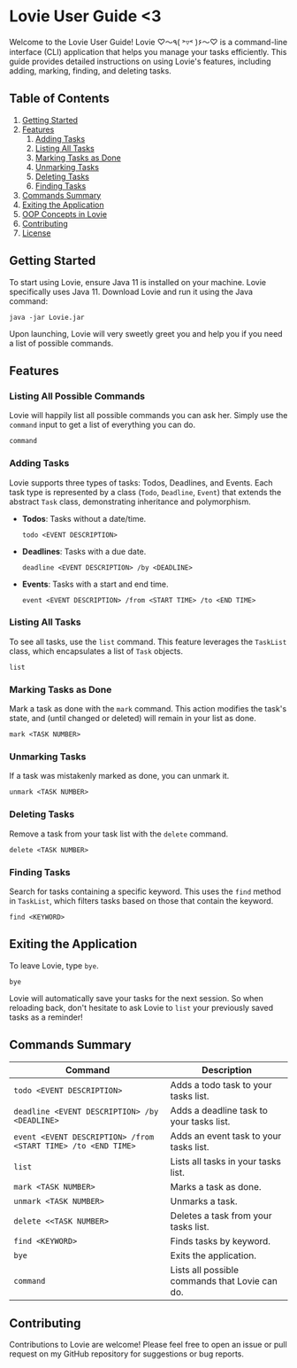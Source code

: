 # Lovie User Guide <3

Welcome to the Lovie User Guide! Lovie ♡〜٩( ˃▿˂ )۶〜♡ is a command-line interface (CLI) application that helps you manage your tasks
efficiently. This guide provides detailed instructions on using Lovie's features, including adding, marking, finding, 
and deleting tasks. 

## Table of Contents
1. [Getting Started](#getting-started)
2. [Features](#features)
    1. [Adding Tasks](#adding-tasks)
    2. [Listing All Tasks](#listing-all-tasks)
    3. [Marking Tasks as Done](#marking-tasks-as-done)
    4. [Unmarking Tasks](#unmarking-tasks)
    5. [Deleting Tasks](#deleting-tasks)
    6. [Finding Tasks](#finding-tasks)
3. [Commands Summary](#commands-summary)
4. [Exiting the Application](#exiting-the-application)
5. [OOP Concepts in Lovie](#oop-concepts-in-lovie)
6. [Contributing](#contributing)
7. [License](#license)

## Getting Started

To start using Lovie, ensure Java 11 is installed on your machine. Lovie specifically uses Java 11. 
Download Lovie and run it using the Java command:

```
java -jar Lovie.jar
```

Upon launching, Lovie will very sweetly greet you and help you if you need a list of possible commands.

## Features

### Listing All Possible Commands

Lovie will happily list all possible commands you can ask her. Simply use the `command` input to get a list of 
everything you can do. 
```
command
```


### Adding Tasks

Lovie supports three types of tasks: Todos, Deadlines, and Events. Each task type is represented by a class
(`Todo`, `Deadline`, `Event`) that extends the abstract `Task` class, demonstrating inheritance and polymorphism.

- **Todos**: Tasks without a date/time.
  ```
  todo <EVENT DESCRIPTION>
  ```
- **Deadlines**: Tasks with a due date.
  ```
  deadline <EVENT DESCRIPTION> /by <DEADLINE>
  ```
- **Events**: Tasks with a start and end time.
  ```
  event <EVENT DESCRIPTION> /from <START TIME> /to <END TIME>
  ```

### Listing All Tasks

To see all tasks, use the `list` command. This feature leverages the `TaskList` class,
which encapsulates a list of `Task` objects.

```
list
```

### Marking Tasks as Done

Mark a task as done with the `mark` command. This action modifies the task's state, and (until changed or deleted) will 
remain in your list as done.

```
mark <TASK NUMBER>
```

### Unmarking Tasks

If a task was mistakenly marked as done, you can unmark it. 

```
unmark <TASK NUMBER>
```

### Deleting Tasks

Remove a task from your task list with the `delete` command. 

```
delete <TASK NUMBER>
```

### Finding Tasks

Search for tasks containing a specific keyword. This uses the `find` method in `TaskList`, 
which filters tasks based on those that contain the keyword.

```
find <KEYWORD>
```

## Exiting the Application

To leave Lovie, type `bye`.  

```
bye
```

Lovie will automatically save your tasks for the next session. So when reloading back, don't
hesitate to ask Lovie to `list` your previously saved tasks as a reminder!

## Commands Summary

| Command                                                       | Description                                    |
|---------------------------------------------------------------|------------------------------------------------|
| `todo <EVENT DESCRIPTION>`                                    | Adds a todo task to your tasks list.           |
| `deadline <EVENT DESCRIPTION> /by <DEADLINE>`                 | Adds a deadline task to your tasks list.       |
| `event <EVENT DESCRIPTION> /from <START TIME> /to <END TIME>` | Adds an event task to your tasks list.         |
| `list`                                                        | Lists all tasks in your tasks list.            |
| `mark <TASK NUMBER>`                                          | Marks a task as done.                          |
| `unmark <TASK NUMBER>`                                        | Unmarks a task.                                |
| `delete <<TASK NUMBER>`                                       | Deletes a task from your tasks list.           |
| `find <KEYWORD>`                                              | Finds tasks by keyword.                        |
| `bye`                                                         | Exits the application.                         |
| `command`                                                     | Lists all possible commands that Lovie can do. |

## Contributing

Contributions to Lovie are welcome! Please feel free to open an issue or pull request on my GitHub repository for 
suggestions or bug reports. 